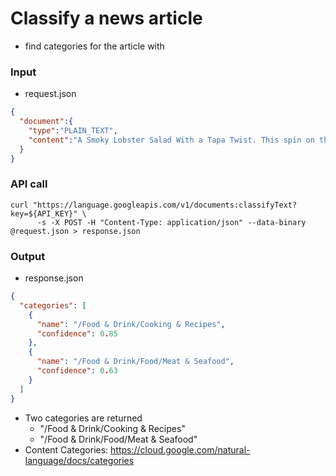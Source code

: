 # Classify a news article 
  * find categories for the article with
### Input
* request.json
```json
{
  "document":{
    "type":"PLAIN_TEXT",
    "content":"A Smoky Lobster Salad With a Tapa Twist. This spin on the Spanish pulpo a la gallega skips the octopus, but keeps the sea salt, olive oil, pimentón and boiled potatoes."
  }
}
```
### API call
```
curl "https://language.googleapis.com/v1/documents:classifyText?key=${API_KEY}" \
      -s -X POST -H "Content-Type: application/json" --data-binary @request.json > response.json
```

### Output
* response.json
```json
{
  "categories": [
    {
      "name": "/Food & Drink/Cooking & Recipes",
      "confidence": 0.85
    },
    {
      "name": "/Food & Drink/Food/Meat & Seafood",
      "confidence": 0.63
    }
  ]
}
```
* Two categories are returned
   * "/Food & Drink/Cooking & Recipes"
   * "/Food & Drink/Food/Meat & Seafood"
* Content Categories: https://cloud.google.com/natural-language/docs/categories
